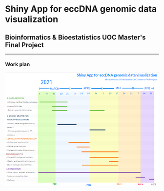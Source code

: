 # Shiny App for eccDNA genomic data visualization
## Bioinformatics & Bioestatistics UOC Master's Final Project 
------------

### Work plan
![](gannt_updated.png)